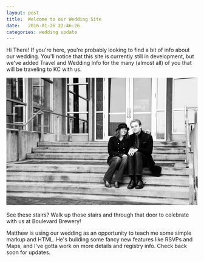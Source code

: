 ```yaml
---
layout: post
title:  Welcome to our Wedding Site
date:   2016-01-26 22:46:26
categories: wedding update
---
```


Hi There! If you're here, you're probably looking to find a bit of info about our wedding. You'll notice that this site is currently still in development, but we've added Travel and Wedding Info for the many (almost all) of you that will be traveling to KC with us.

![Doors](/images/bw-5149.jpg)

See these stairs? Walk up those stairs and through that door to celebrate with us at Boulevard Brewery!

Matthew is using our wedding as an opportunity to teach me some simple markup and HTML. He's building some fancy new features like RSVPs and Maps, and I've gotta work on more details and registry info. Check back soon for updates.
